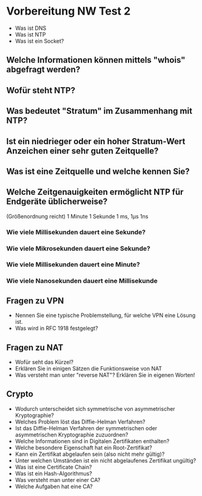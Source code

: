 # Vorbereitung NW Test 2

- Was ist DNS
- Was ist NTP
- Was ist ein Socket?

## Welche Informationen können mittels "whois" abgefragt werden?

## Wofür steht NTP?

## Was bedeutet "Stratum" im Zusammenhang mit NTP?

## Ist ein niedrieger oder ein hoher Stratum-Wert Anzeichen einer sehr guten Zeitquelle?

## Was ist eine Zeitquelle und welche kennen Sie?

## Welche Zeitgenauigkeiten ermöglicht NTP für Endgeräte üblicherweise?

(Größenordnung reicht) 1 Minute 1 Sekunde 1 ms, 1µs 1ns

### Wie viele Millisekunden dauert eine Sekunde?

### Wie viele Mikrosekunden dauert eine Sekunde?

### Wie viele Millisekunden dauert eine Minute?

### Wie viele Nanosekunden dauert eine Millisekunde

## Fragen zu VPN

- Nennen Sie eine typische Problemstellung, für welche VPN eine Lösung ist.
- Was wird in RFC 1918 festgelegt?

## Fragen zu NAT

- Wofür seht das Kürzel?
- Erklären Sie in einigen Sätzen die Funktionsweise von NAT
- Was versteht man unter "reverse NAT"? Erklären Sie in eigenen Worten!

## Crypto

- Wodurch unterscheidet sich symmetrische von asymmetrischer Kryptographie?
- Welches Problem löst das Diffie-Helman Verfahren?
- Ist das Diffie-Helman Verfahren der symmetrischen oder asymmetrischen Kryptographie zuzuordnen?
- Welche Informationen sind in Digitalen Zertifikaten enthalten?
- Welche besondere Eigenschaft hat ein Root-Zertifikat?
- Kann ein Zertifikat abgelaufen sein (also nicht mehr gültig)?
- Unter welchen Umständen ist ein nicht abgelaufenes Zertifikat ungültig?
- Was ist eine Certificate Chain?
- Was ist ein Hash-Algorithmus?
- Was versteht man unter einer CA?
- Welche Aufgaben hat eine CA?

